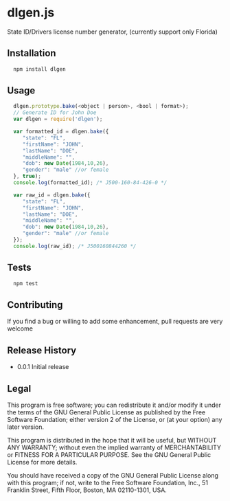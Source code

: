 # dlgen.js

State ID/Drivers license number generator, (currently support only Florida)

## Installation

```bash
  npm install dlgen 
```

## Usage

```javascript
  dlgen.prototype.bake(<object | person>, <bool | format>);
  // Generate ID for John Doe 
  var dlgen = require('dlgen');

  var formatted_id = dlgen.bake({
     "state": "FL",
     "firstName": "JOHN",
     "lastName": "DOE",
     "middleName": "",
     "dob": new Date(1984,10,26),
     "gender": "male" //or female
  }, true);
  console.log(formatted_id); /* J500-160-84-426-0 */

  var raw_id = dlgen.bake({
     "state": "FL",
     "firstName": "JOHN",
     "lastName": "DOE",
     "middleName": "",
     "dob": new Date(1984,10,26),
     "gender": "male" //or female
  });
  console.log(raw_id); /* J500160844260 */

```

## Tests

```bash
  npm test
```

## Contributing

If you find a bug or willing to add some enhancement, pull requests are very welcome

## Release History

* 0.0.1 Initial release

## Legal

This program is free software; you can redistribute it and/or
modify it under the terms of the GNU General Public License
as published by the Free Software Foundation; either version 2
of the License, or (at your option) any later version.

This program is distributed in the hope that it will be useful,
but WITHOUT ANY WARRANTY; without even the implied warranty of
MERCHANTABILITY or FITNESS FOR A PARTICULAR PURPOSE.  See the
GNU General Public License for more details.

You should have received a copy of the GNU General Public License
along with this program; if not, write to the Free Software
Foundation, Inc., 51 Franklin Street, Fifth Floor, Boston, MA  02110-1301, USA.
